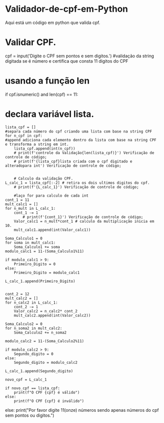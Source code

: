 # Validador-de-cpf-em-Python
Aqui está um código em python que valida cpf.


# Validar CPF.
cpf = input('Digite o CPF sem pontos e sem digitos.')
#validação da string digitada se é número e certifica que consta 11 digitos do CPF
# usando a função len
if cpf.isnumeric() and len(cpf) == 11:
# declara variável lista.
    lista_cpf = []
    #separa cada número do cpf criando uma lista com base na string CPF
    for n_cpf in cpf:
    #append adiciona cada elemento dentro da lista com base na string CPF e transforma a string em int.
        lista_cpf.append(int(n_cpf))
        # print(f'controle da Validação{len(lista_cpf)}') Verificação de controle de código;
        # print(f'{lista_cpf}lista criada com o cpf digitado e alteradopara int') Verificação de controle de código;
        
        
        # Calculo da validação CPF.
    L_calc_1 = lista_cpf[:-2] # retira os dois ultimos digitos do cpf.
        # print(f'{L_calc_1}') Verificação de controle de código;
        
        #laço for para calculo de cada int
    cont_1 = 11
    mult_calc1 = []
    for n_mult in L_calc_1:
        cont_1 -= 1
            # print(f'{cont_1}') Verificação de controle de código;
        Valor_calc1 = n_mult*cont_1 # calculo da multiplicação inicia em 10.
        mult_calc1.append(int(Valor_calc1))
            
    Soma_Calculo1 = 0
    for soma in mult_calc1:
        Soma_Calculo1 += soma
    modulo_calc1 = 11-(Soma_Calculo1%11)
    
    if modulo_calc1 > 9:
        Primeiro_Digito = 0
    else:
        Primeiro_Digito = modulo_calc1
            
    L_calc_1.append(Primeiro_Digito)

            
    cont_2 = 12
    mult_calc2 = []   
    for n_calc2 in L_calc_1:
        cont_2 -= 1
        Valor_calc2 = n_calc2* cont_2
        mult_calc2.append(int(Valor_calc2))
                
    Soma_Calculo2 = 0
    for n_soma2 in mult_calc2:
        Soma_Calculo2 += n_soma2
    
    modulo_calc2 = 11-(Soma_Calculo2%11)
            
    if modulo_calc2 > 9:
        Segundo_digito = 0
    else:
        Segundo_digito = modulo_calc2
                
    L_calc_1.append(Segundo_digito)
        
    novo_cpf = L_calc_1
            
    if novo_cpf == lista_cpf:
        print(f"O CPF {cpf} é válido")
    else:
        print(f"O CPF {cpf} é inválido")             
else: 
    print("Por favor digite 11(onze) números sendo apenas números do cpf\
        sem pontos ou digitos.")
                